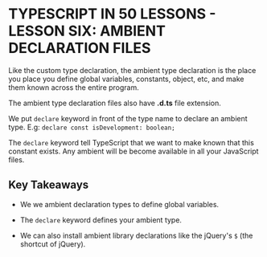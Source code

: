 # TYPESCRIPT IN 50 LESSONS - LESSON SIX: AMBIENT DECLARATION FILES

Like the custom type declaration, the ambient type declaration is the place you place you define global variables, constants, object, etc, and make them known across the entire program.

The ambient type declaration files also have **.d.ts** file extension.

We put `declare` keyword in front of the type name to declare an ambient type.
E.g: `declare const isDevelopment: boolean;`

The `declare` keyword tell TypeScript that we want to make known that this constant exists.
Any ambient will be become available in all your JavaScript files.

## Key Takeaways

- We we ambient declaration types to define global variables.

- The `declare` keyword defines your ambient type.

- We can also install ambient library declarations like the jQuery's `$` (the shortcut of jQuery).
